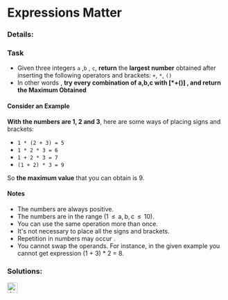 # Expressions Matter

### Details:

### Task

- Given three integers `a` ,`b` , `c`, **return** the **largest number** obtained after inserting the following operators and brackets: `+`, `*`, `()`
- In other words , **try every combination of a,b,c with [*+()] , and return the Maximum Obtained**

#### Consider an Example

**With the numbers are 1, 2 and 3**, here are some ways of placing signs and brackets:

- `1 * (2 + 3) = 5`
- `1 * 2 * 3 = 6`
- `1 + 2 * 3 = 7`
- `(1 + 2) * 3 = 9`

So **the maximum value** that you can obtain is 9.

#### Notes

- The numbers are always positive.
- The numbers are in the range (1  ≤  a, b, c  ≤  10).
- You can use the same operation more than once.
- It's not necessary to place all the signs and brackets.
- Repetition in numbers may occur .
- You cannot swap the operands. For instance, in the given example you cannot get expression (1 + 3) \* 2 = 8.

### Solutions:

[<img src="https://github.com/CrappyCodeMaker/Training-How-to-Code/blob/master/images/logo/javascript.svg" height="24px" alt="JavaScript">](https://github.com/CrappyCodeMaker/CODEWARS/blob/main/5%20kyu/Gap%20in%20Primes/Solutions/JS.js)
